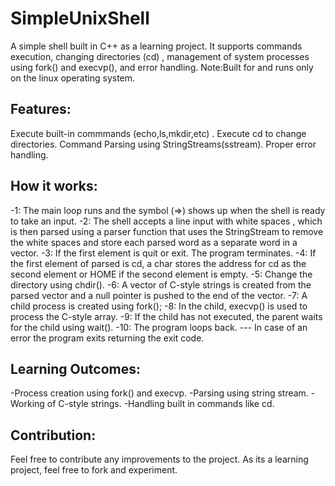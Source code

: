 # SimpleUnixShell

A simple shell built in C++ as a learning project. It supports commands execution, changing directories (cd) , management of system processes using fork() and execvp(), and error handling. 
Note:Built for and runs only on the linux operating system.

## Features:

Execute built-in commmands (echo,ls,mkdir,etc) .
Execute cd to change directories.
Command Parsing using StringStreams(sstream).
Proper error handling.

## How it works:

-1: The main loop runs and the symbol (=>) shows up when the shell is ready to take an input.
-2: The shell accepts a line input with white spaces , which is then parsed using a parser function that uses the StringStream to remove the white spaces and store each parsed word as a separate word in a vector. 
-3: If the first element is quit or exit. The program terminates.
-4: If the first element of parsed is cd, a char stores the address for cd as the second element or HOME if the second element is empty.
-5: Change the directory using chdir(). 
-6: A vector of C-style strings is created from the parsed vector and a null pointer is pushed to the end of the vector.
-7: A child process is created using fork();
-8: In the child, execvp() is used to process the C-style array.
-9: If the child has not executed, the parent waits for the child using wait().
-10: The program loops back.
--- In case of an error the program exits returning the exit code.

## Learning Outcomes:

-Process creation using fork() and execvp.
-Parsing using string stream.
-Working of C-style strings.
-Handling built in commands like cd.

## Contribution:

Feel free to contribute any improvements to the project. As its a learning project, feel free to fork and experiment.